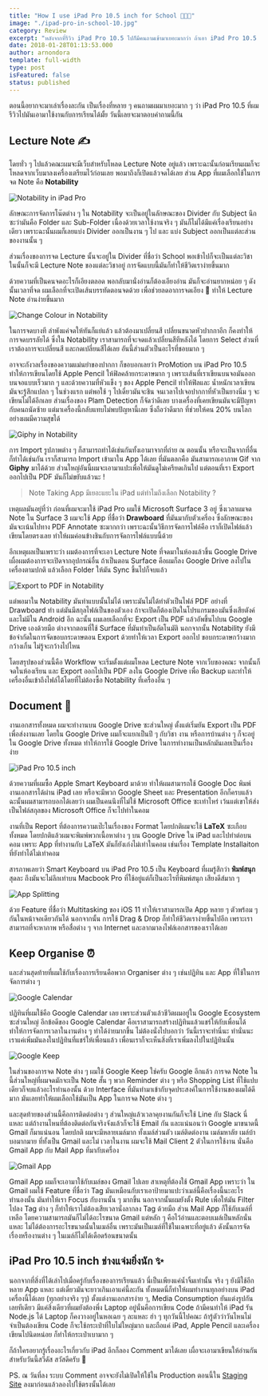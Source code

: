 ```yaml
---
title: "How I use iPad Pro 10.5 inch for School 👨🏼‍💻"
image: "./ipad-pro-in-school-10.jpg"
category: Review
excerpt: "หลังจากที่รีวิว iPad Pro 10.5 ไปก็มีคนถามเข้ามาเยอะมากว่า ถ้าเอา iPad Pro 10.5 มาใช้ในการเรียนประสบการณ์การใช้งานที่ได้จะเป็นอย่างไรบ้าง วันนี้เราลองมาดูกัน"
date: 2018-01-28T01:13:53.000
author: arnondora
template: full-width
type: post
isFeatured: false
status: published
---
```


ตอนนี้อยากจะมาเล่าเรื่องละกัน เป็นเรื่องที่หลาย ๆ คนถามผมมาเยอะมาก ๆ ว่า iPad Pro 10.5 ที่ผมรีวิวไปมันเอามาใช้งานกับการเรียนได้มั้ย วันนี้เลยจะมาตอบคำถามนี้กัน

## Lecture Note ✍️
โดยทั่ว ๆ ไปแล้วคณะผมจะมีเว็บสำหรับโหลด Lecture Note อยู่แล้ว เพราะฉะนั้นก่อนเรียนผมก็จะโหลดจากเว็บมาลงเครื่องเตรียมไว้ก่อนเลย พอมาถึงก็เปิดแล้วจดได้เลย ส่วน App ที่ผมเลือกใช้ในการจด Note คือ **Notability**

![Notability in iPad Pro](./ipad-pro-in-school-1.jpg)

ลักษณะการจัดการโน๊ตต่าง ๆ ใน Notability จะเป็นอยู่ในลักษณะของ Divider กับ Subject นึกซะว่ามันคือ Folder และ Sub-Folder เนื่องด้วยเวลาใช้งานจริง ๆ มันก็ไม่ได้มีแค่เรื่องเรียนอย่างเดียว เพราะฉะนั้นผมก็เลยแบ่ง Divider ออกเป็นงาน ๆ ไป และ แบ่ง Subject ออกเป็นแต่ละส่วนของงานนั้น ๆ

ส่วนเรื่องของการจด Lecture นั้นจะอยู่ใน Divider ที่ชื่อว่า School พอเข้าไปก็จะเป็นแต่ละวิชา ในนั้นก็จะมี Lecture Note ของแต่ละวิชาอยู่ การจัดแบบนี้มันก็ทำให้ชีวิตเราง่ายขึ้นมาก

ด้วยความที่เป็นคนจดอะไรก็เอียงตลอด พอกลับมานั่งอ่านก็ต้องเอียงอ่าน มันก็จะอ่านยากหน่อย ๆ ดังนั้นเวลาที่จด ผมเลือกที่จะเปิดเส้นบรรทัดตอนจดด้วย เพื่อช่วยลดอาการจดเอียง 📏 ทำให้ Lecture Note อ่านง่ายขึ้นมาก

![Change Colour in Notability](./ipad-pro-in-school-2.jpg)

ในการจดบางที ลำพังแค่จดให้ทันก็แย่แล้ว แล้วต้องมาเปลี่ยนสี เปลี่ยนขนาดหัวปากกาอีก ก็คงทำให้การจดบรรลัยได้ ซึ่งใน Notability เราสามารถที่จะจดแล้วเปลี่ยนสีทีหลังได้ โดยการ Select ส่วนที่เราต้องการจะเปลี่ยนสี และกดเปลี่ยนสีได้เลย อันนี้ส่วนตัวเป็นอะไรที่ชอบมาก ๆ

อาจจะกังวลเรื่องของความแม่นยำของปากกา ก็ขอบอกเลยว่า ProMotion บน iPad Pro 10.5 ทำให้การเขียนโดยใช้ Apple Pencil ให้ฟิลคล้ายกระดาษมาก ๆ เพราะเส้นที่เราเขียนบนจอมันออกบนจอแบบเร็วมาก ๆ และด้วยความที่หัวแข็ง ๆ ของ Apple Pencil ทำให้ฟิลและ น้ำหนักเวลาเขียนมันจะรู้สึกแปลก ๆ ในช่วงแรก แต่พอใช้ ๆ ไปเดี๋ยวมันจะชิน จนเวลาไปเจอปากกาที่หัวเป็นยางนิ่ม ๆ จะเขียนไม่ได้อีกเลย ส่วนเรื่องของ Plam Detection ก็จัดว่าดีเลย บางเครื่องที่เคยเขียนมันจะมีปัญหากับคนถนัดซ้าย แต่มาเครื่องนี้กลับแทบไม่พบปัญหานี้เลย ซึ่งถือว่าดีมาก ที่ช่วยให้คน 20% บนโลกอย่างผมมีความสุขได้

![Giphy in Notability](./ipad-pro-in-school-3.jpg)

การ Import รูปภาพต่าง ๆ ก็สามารถทำได้เช่นกันทั้งเอามาจากที่ถ่าย ณ ตอนนั้น หรือจะเป็นจากที่อื่นก็ทำได้เช่นกัน เราก็สามารถ Import เข้ามาใน App ได้เลย ที่มันตลกคือ มันสามารถเอาภาพ Gif จาก **Giphy** มาได้ด้วย ส่วนใหญ่อันนี้ผมจะเอามาแปะเพื่อให้มันดูไม่เครียดเกินไป แต่ตอนที่เรา Export ออกไปเป็น PDF มันก็ไม่ขยับแล้วนะ !

> Note Taking App มีเยอะแยะใน iPad แต่ทำไมถึงเลือก Notability ?

เหตุผลมันอยู่ที่ว่า ก่อนที่ผมจะมาใช้ iPad Pro ผมใช้ Microsoft Surface 3 อยู่ ซึ่งเวลาผมจด Note ใน Surface 3 ผมจะใช้ App ที่ชื่อว่า **Drawboard** ที่มันมากับตัวเครี่อง ซึ่งลักษณะของมันจะเน้นไปทาง PDF Annotate ซะมากกว่า เพราะฉะนั้นวิธีการจัดการไฟล์คือ เราก็เปิดไฟล์แล้วเขียนโดยตรงเลย ทำให้ผมค่อนข้างชินกับการจัดการไฟล์แบบนี้ด้วย

อีกเหตุผลเป็นเพราะว่า ผมต้องการที่จะเอา Lecture Note ที่จดมาในห้องแล้วขึ้น Google Drive เผื่อผมต้องการจะเปิดจากอุปกรณ์อื่น ถ้าเป็นตอน Surface คือผมก็ลง Google Drive ลงไปในเครื่องตามปกติ แล้วเลือก Folder ให้มัน Sync ขึ้นไปก็จบแล้ว

![Export to PDF in Notability](./ipad-pro-in-school-4.jpg)

แต่พอมาใน Notability มันทำแบบนั้นไม่ได้ เพราะมันไม่ได้ทำตัวเป็นไฟล์ PDF อย่างที่ Drawboard ทำ แต่มันมีสกุลไฟล์เป็นของตัวเอง ถ้าจะเปิดก็ต้องเปิดในโปรแกรมของมันซึ่งเสียตังค์ และไม่มีใน Android อีก ฉะนั้น ผมเลยเลือกที่จะ Export เป็น PDF แล้วอัพขึ้นไปบน Google Drive เองด้วยมือ ต่างจากตอนที่ใช้ Surface ที่มันทำเป็นอัตโนมัติ นอกจากนั้น Notability ยังมีข้อจำกัดในการจัดขอบกระดาษตอน Export ด้วยทำให้เวลา Export ออกไป ขอบกระดาษกว้างมาก กว้างเกิ้น ไม่รู้จะกว้างไปไหน

โดยสรุปของส่วนนี้คือ Workflow จะเริ่มตั้งแต่ผมโหลด Lecture Note จากเว็บของคณะ จากนั้นก็จดในห้องเรียน และ Export ออกไปเป็น PDF ลงใน Google Drive เพื่อ Backup และทำให้เครื่องอื่นเข้าถึงไฟล์ได้โดยที่ไม่ต้องซื้อ Notability ที่เครื่องอื่น ๆ

## Document 📃
งานเอกสารทั้งหมด ผมจะทำงานบน Google Drive ซะส่วนใหญ่ ตั้งแต่เริ่มยัน Export เป็น PDF เพื่อส่งงานเลย โดยใน Google Drive ผมก็จะแยกเป็นปี ๆ กับวิชา งาน หรือการบ้านต่าง ๆ ก็จะอยู่ใน Google Drive ทั้งหมด ทำให้การใช้ Google Drive ในการทำงานเป็นหลักมันเลยเป็นเรื่องง่าย

![iPad Pro 10.5 inch](./ipad-pro-in-school-9.jpg)

ด้วยความที่ผมซื้อ Apple Smart Keyboard มาด้วย ทำให้ผมสามารถใช้ Google Doc พิมพ์งานเอกสารได้ผ่าน iPad เลย หรือจะมีพวก Google Sheet และ Presentation อีกก็ครบแล้ว ฉะนั้นผมสามารถบอกได้เลยว่า ผมเป็นคนนึงที่ไม่ใช้ Microsoft Office ซะเท่าไหร่ เว้นแต่เขาให้ส่งเป็นไฟล์สกุลของ Microsoft Office ก็จะไปทำในคอม

งานที่เป็น Report ที่ต้องการความเป๊ะในเรื่องของ Format โดยปกติผมจะใช้ **LaTeX** ซะเกือบทั้งหมด โดยปกติแล้วผมจะพิมพ์พวกเนื้อหาต่าง ๆ บน Google Drive ใน iPad และไปทำต่อบนคอม เพราะ App ที่ทำงานกับ LaTeX มันก็ยังเก่งไม่เท่าในคอม เช่นเรื่อง Template Installaiton ที่ยังทำได้ไม่เท่าคอม

สารภาพเลยว่า Smart Keyboard บน iPad Pro 10.5 เป็น Keyboard ที่ผมรู้สึกว่า  **พิมพ์สนุก** สุดละ ถึงมันจะไม่ลึกเท่าบน Macbook Pro ที่ใช้อยู่แต่ก็เป็นอะไรที่พิมพ์สนุก เสียงดีส์มาก ๆ

![App Splitting](./ipad-pro-in-school-5.jpg)

ด้วย Feature ที่ชื่อว่า Multitasking ของ iOS 11 ทำให้เราสามารถเปิด App หลาย ๆ ตัวพร้อม ๆ กันในหน้าจอเดียวกันได้ นอกจากนั้น การใช้ Drag & Drop ก็ทำให้ชีวิตเราง่ายขึ้นไปอีก เพราะเราสามารถที่จะหาภาพ หรือสื่อต่าง ๆ จาก Internet และลากมาลงไฟล์เอกสารของเราได้เลย

## Keep Organise ⏰
และส่วนสุดท้ายที่ผมใช้กับเรื่องการเรียนคือพวก Organiser ต่าง ๆ เช่นปฏิทิน และ App ที่ใช้ในการจัดการต่าง ๆ

![Google Calendar](./ipad-pro-in-school-8.jpg)

ปฏิทินที่ผมใช้คือ Google Calendar เลย เพราะส่วนตัวแล้วชีวิตผมอยู่ใน Google Ecosystem ซะส่วนใหญ่ อีกข้อดีของ Google Calendar คือเราสามารถสร้างปฏิทินแล้วแชร์ให้กับเพื่อนได้ ทำให้การจัดการเวลาในงานต่าง ๆ ทำได้ง่ายมากขึ้น ไม่ต้องนั่งไปบอกว่า วันนี้เราจะทำนี่นะ ทำนั่นนะ เราแค่เพิ่มมันลงในปฏิทินที่แชร์ให้เพื่อนแล้ว เพื่อนเราก็จะเห็นสิ่งที่เราเพิ่มลงไปในปฏิทินนั้น

![Google Keep](./ipad-pro-in-school-7.jpg)

ในส่วนของการจด Note ต่าง ๆ ผมใช้ Google Keep ใช่ครับ Google อีกแล้ว การจด Note ในนี้ส่วนใหญ่ที่ผมจดมักจะเป็น Note สั้น ๆ พวก Reminder ต่าง ๆ หรือ Shopping List ที่ใช้แปบเดียวก็จบแล้วอะไรทำนองนั้น ด้วย Interface ที่มันทำมาเข้ากับจุดประสงค์ในการใช้งานของผมได้ดีมาก มันเลยทำให้ผมเลือกใช้มันเป็น App ในการจด Note ต่าง ๆ

และสุดท้ายของส่วนนี้คือการติดต่อต่าง ๆ ส่วนใหญ่แล้วเวลาคุยงานกันก็จะใช้ Line กับ Slack นี่แหละ แต่ถ้างานไหนที่ต้องติดต่อกันจริงจังแล้วก็จะใช้ Email กัน และแน่นอนว่า Google มาขนาดนี้ Gmail ก็มาแน่นอน โดยปกติ ผมจะมีหลายเมล์มาก ทั้งเมล์ส่วนตัว เมล์ติดต่องาน เมล์มหาลัย เมล์บ้าบอมากมาย ที่ทั้งเป็น Gmail และไม่ เวลาในงาน ผมจะใช้ Mail Client 2 ตัวในการใช้งาน นั่นคือ Gmail App กับ Mail App ที่มากับเครื่อง

![Gmail App](./ipad-pro-in-school-6.jpg)

Gmail App ผมก็จะเอามาใช้กับเมล์ของ Gmail ไปเลย สาเหตุที่ต้องใช้ Gmail App เพราะว่า ใน Gmail ผมใช้ Feature ที่ชื่อว่า Tag มันเหมือนกับเราเอาป้ายมาแปะว่าเมล์นี้คือเรื่องนี้นะอะไรทำนองนั้น มันทำให้เรา Focus กับงานนั้น ๆ มากขึ้น นอกจากนั้นผมยังตั้ง Rule เพื่อให้มัน Filter ไปลง Tag ต่าง ๆ ก็ทำให้เราไม่ต้องเสียเวลานั่งลากลง Tag ด้วยมือ ส่วน Mail App ก็ใช้กับเมล์ที่เหลือ โดยความสามารถมันก็ไม่ได้อะไรขนาด Gmail แต่หลัก ๆ คือไว้อ่านและตอบเมล์เป็นหลักนั่นแหละ ไม่ได้ต้องการอะไรขนาดนั้นในเมล์อื่น เพราะมันเป็นเมล์ที่ใช้ในเฉพาะที่อยู่แล้ว ดังนั้นการจัดเรื่องหรืองานต่าง ๆ ในเมล์ก็ไม่ได้เดือดร้อนขนาดนั้น

## iPad Pro 10.5 inch ช่างแจ่มยิ่งนัก ✨
นอกจากที่สิ่งที่ได้เล่าไปเมื่อครู่กับเรื่องของการเรียนแล้ว นี่เป็นเพียงแค่น้ำจิ้มเท่านั้น จริง ๆ ยังมีใช้อีกหลาย App แหละ แต่เดี๋ยวมันจะยาวเกินเอาแค่นี้ละกัน ทั้งหมดนี่ก็ทำให้ผมทำงานทุกอย่างบน iPad เครื่องนี้ได้เลย (ทุกอย่างจริง ๆๆ) ตั้งแต่งานเอกสารง่าย ๆ, Media Consumption ยันแต่งรูปกันเลยทีเดียว มีแค่สิ่งเดียวที่ผมยังต้องพึ่ง Laptop อยู่นั่นคือการเขียน Code ถ้ามีคนทำให้ iPad รัน Node.js ได้ Laptop ก็คงวางอยู่ในหอเฉย ๆ ละแหละ ฮ่า ๆ ทุกวันนี้ไปคณะ ถ้ารู้ตัวว่าวันไหนไม่จำเป็นต้องเขียน Code ก็จะใช้กระเป๋าที่ใบไม่ใหญ่มาก และถือแค่ iPad, Apple Pencil และเครื่องเขียนไปนิดหน่อย ก็ทำให้กระเป๋าเบามาก ๆ

ก็ถ้าใครอยากรู้เรื่องอะไรเกี่ยวกับ iPad อีกก็ลอง Comment มาได้เลย เผื่อจะเอามาเขียนให้อ่านกัน สำหรับวันนี้สวีดัส สวัสดีครับ 🙏

PS. ณ วันที่ลง ระบบ Comment อาจจะยังไม่เปิดให้ใช้ใน Production ตอนนี้ใน [Staging Site](https://staging.arnondora.in.th) ลงมาก่อนแล้วลองไปใช้ตรงนั้นได้เลย
